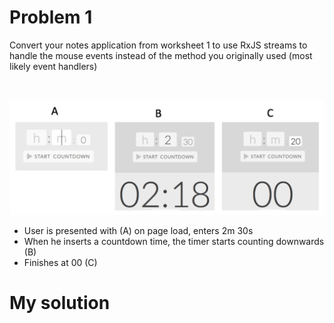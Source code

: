 # Problem 1
Convert your notes application from worksheet 1 to use RxJS streams to handle the
mouse events instead of the method you originally used (most likely event handlers)

</br>

![Sketch](/images/timer.png)
- User is presented with (A) on page load, enters 2m 30s
- When he inserts a countdown time, the timer starts counting downwards (B)
- Finishes at 00 (C)


# My solution
</br></br>